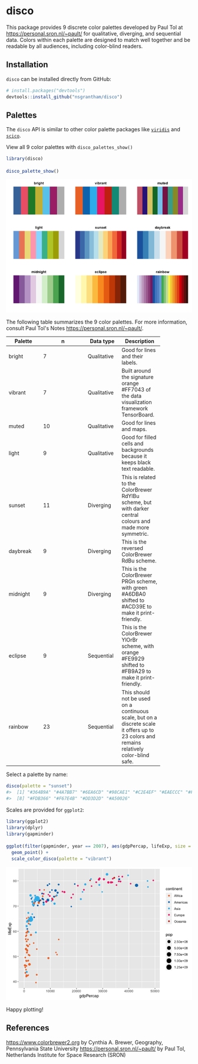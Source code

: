 <!-- README.md is generated from README.Rmd. Please edit that file -->
disco
=====

This package provides 9 discrete color palettes developed by Paul Tol at <https://personal.sron.nl/~pault/> for qualitative, diverging, and sequential data. Colors within each palette are designed to match well together and be readable by all audiences, including color-blind readers.

Installation
------------

`disco` can be installed directly from GitHub:

``` r
# install.packages("devtools")
devtools::install_github("nsgrantham/disco")
```

Palettes
--------

The `disco` API is similar to other color palette packages like [`viridis`](https://github.com/sjmgarnier/viridis) and [`scico`](https://github.com/thomasp85/scico).

View all 9 color palettes with `disco_palettes_show()`

``` r
library(disco)

disco_palette_show()
```

![](man/figures/README-show-1.png)

The following table summarizes the 9 color palettes. For more information, consult Paul Tol's Notes <https://personal.sron.nl/~pault/>.

<table style="width:83%;">
<colgroup>
<col width="20%" />
<col width="26%" />
<col width="16%" />
<col width="19%" />
</colgroup>
<thead>
<tr class="header">
<th>Palette</th>
<th>n</th>
<th>Data type</th>
<th>Description</th>
</tr>
</thead>
<tbody>
<tr class="odd">
<td>bright</td>
<td>7</td>
<td>Qualitative</td>
<td>Good for lines and their labels.</td>
</tr>
<tr class="even">
<td>vibrant</td>
<td>7</td>
<td>Qualitative</td>
<td>Built around the signature orange #FF7043 of the data visualization framework TensorBoard.</td>
</tr>
<tr class="odd">
<td>muted</td>
<td>10</td>
<td>Qualitative</td>
<td>Good for lines and maps.</td>
</tr>
<tr class="even">
<td>light</td>
<td>9</td>
<td>Qualitative</td>
<td>Good for filled cells and backgrounds because it keeps black text readable.</td>
</tr>
<tr class="odd">
<td>sunset</td>
<td>11</td>
<td>Diverging</td>
<td>This is related to the ColorBrewer RdYlBu scheme, but with darker central colours and made more symmetric.</td>
</tr>
<tr class="even">
<td>daybreak</td>
<td>9</td>
<td>Diverging</td>
<td>This is the reversed ColorBrewer RdBu scheme.</td>
</tr>
<tr class="odd">
<td>midnight</td>
<td>9</td>
<td>Diverging</td>
<td>This is the ColorBrewer PRGn scheme, with green #A6DBA0 shifted to #ACD39E to make it print-friendly.</td>
</tr>
<tr class="even">
<td>eclipse</td>
<td>9</td>
<td>Sequential</td>
<td>This is the ColorBrewer YlOrBr scheme, with orange #FE9929 shifted to #FB9A29 to make it print-friendly.</td>
</tr>
<tr class="odd">
<td>rainbow</td>
<td>23</td>
<td>Sequential</td>
<td>This should not be used on a continuous scale, but on a discrete scale it offers up to 23 colors and remains relatively color-blind safe.</td>
</tr>
</tbody>
</table>

Select a palette by name:

``` r
disco(palette = "sunset")
#>  [1] "#364B9A" "#4A7BB7" "#6EA6CD" "#98CAE1" "#C2E4EF" "#EAECCC" "#FEDA8B"
#>  [8] "#FDB366" "#F67E4B" "#DD3D2D" "#A50026"
```

Scales are provided for `ggplot2`:

``` r
library(ggplot2)
library(dplyr)
library(gapminder)

ggplot(filter(gapminder, year == 2007), aes(gdpPercap, lifeExp, size = pop, color = continent)) +
  geom_point() +
  scale_color_disco(palette = "vibrant")
```

![](man/figures/README-ggplot2-1.png)

Happy plotting!

References
----------

<https://www.colorbrewer2.org> by Cynthia A. Brewer, Geography, Pennsylvania State University
<https://personal.sron.nl/~pault/> by Paul Tol, Netherlands Institute for Space Research (SRON)
